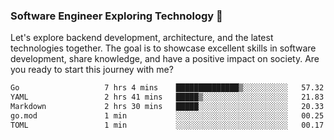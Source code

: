 ### Software Engineer Exploring Technology 🚀 

Let's explore backend development, architecture, and the latest technologies together. The goal is to showcase excellent skills in software development, share knowledge, and have a positive impact on society. Are you ready to start this journey with me?

<!--START_SECTION:waka-->

```txt
Go                   7 hrs 4 mins    ██████████████▒░░░░░░░░░░   57.32 %
YAML                 2 hrs 41 mins   █████▒░░░░░░░░░░░░░░░░░░░   21.83 %
Markdown             2 hrs 30 mins   █████░░░░░░░░░░░░░░░░░░░░   20.33 %
go.mod               1 min           ░░░░░░░░░░░░░░░░░░░░░░░░░   00.25 %
TOML                 1 min           ░░░░░░░░░░░░░░░░░░░░░░░░░   00.17 %
```

<!--END_SECTION:waka-->

